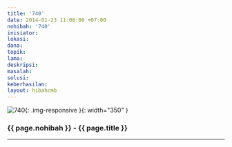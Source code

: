 ```yaml
---
title: '740'
date: 2014-01-23 11:08:00 +07:00
nohibah: '740'
inisiator:
lokasi:
dana:
topik:
lama:
deskripsi:
masalah:
solusi:
keberhasilan:
layout: hibahcmb
---
```


![740](/static/img/hibahcmb/740.png){: .img-responsive }{: width="350" }

### {{ page.nohibah }} - {{ page.title }}

---
